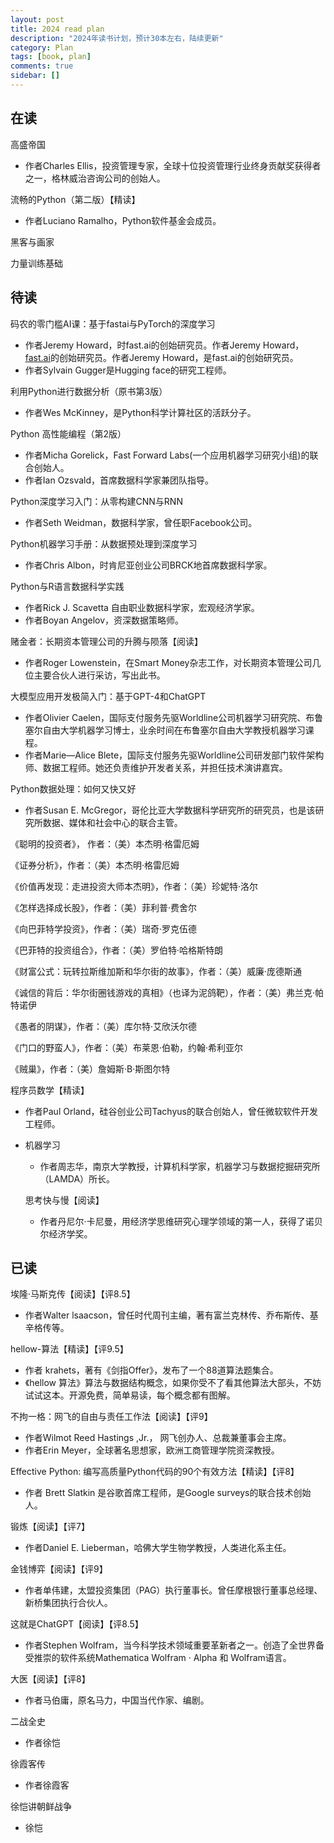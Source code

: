 ```yaml
---
layout: post
title: 2024 read plan
description: "2024年读书计划，预计30本左右，陆续更新"
category: Plan
tags: [book, plan]
comments: true
sidebar: []
---
```


## 在读

高盛帝国

- 作者Charles Ellis，投资管理专家，全球十位投资管理行业终身贡献奖获得者之一，格林威治咨询公司的创始人。

流畅的Python（第二版）【精读】

- 作者Luciano Ramalho，Python软件基金会成员。

黑客与画家

力量训练基础

## 待读

码农的零门槛AI课：基于fastai与PyTorch的深度学习

- 作者Jeremy Howard，时fast.ai的创始研究员。作者Jeremy Howard，[fast.ai](https://fast.ai/)的创始研究员。作者Jeremy Howard，是fast.ai的创始研究员。
- 作者Sylvain Gugger是Hugging face的研究工程师。

利用Python进行数据分析（原书第3版）

- 作者Wes McKinney，是Python科学计算社区的活跃分子。

Python 高性能编程（第2版）

- 作者Micha Gorelick，Fast Forward Labs(一个应用机器学习研究小组)的联合创始人。
- 作者Ian Ozsvald，首席数据科学家兼团队指导。

Python深度学习入门：从零构建CNN与RNN

- 作者Seth Weidman，数据科学家，曾任职Facebook公司。

Python机器学习手册：从数据预处理到深度学习

- 作者Chris Albon，时肯尼亚创业公司BRCK地首席数据科学家。

Python与R语言数据科学实践

- 作者Rick J. Scavetta 自由职业数据科学家，宏观经济学家。
- 作者Boyan Angelov，资深数据策略师。

赌金者：长期资本管理公司的升腾与陨落【阅读】

- 作者Roger Lowenstein，在Smart Money杂志工作，对长期资本管理公司几位主要合伙人进行采访，写出此书。

大模型应用开发极简入门：基于GPT-4和ChatGPT

- 作者Olivier Caelen，国际支付服务先驱Worldline公司机器学习研究院、布鲁塞尔自由大学机器学习博士，业余时间在布鲁塞尔自由大学教授机器学习课程。
- 作者Marie—Alice Blete，国际支付服务先驱Worldline公司研发部门软件架构师、数据工程师。她还负责维护开发者关系，并担任技术演讲嘉宾。

Python数据处理：如何又快又好

- 作者Susan E. McGregor，哥伦比亚大学数据科学研究所的研究员，也是该研究所数据、媒体和社会中心的联合主管。

《聪明的投资者》， 作者：（美）本杰明·格雷厄姆

《证券分析》，作者：（美）本杰明·格雷厄姆

《价值再发现：走进投资大师本杰明》，作者：（美）珍妮特·洛尔  
《怎样选择成长股》，作者：（美）菲利普·费舍尔  
《向巴菲特学投资》，作者：（美）瑞奇·罗克伍德  
《巴菲特的投资组合》，作者：（美）罗伯特·哈格斯特朗  
《财富公式：玩转拉斯维加斯和华尔街的故事》，作者：（美）威廉·庞德斯通  
《诚信的背后：华尔街圈钱游戏的真相》（也译为泥鸽靶），作者：（美）弗兰克·帕特诺伊  
《愚者的阴谋》，作者：（美）库尔特·艾欣沃尔德  
《门口的野蛮人》，作者：（美）布莱恩·伯勒，约翰·希利亚尔  
《贼巢》，作者：（美）詹姆斯·B·斯图尔特

程序员数学【精读】

- 作者Paul Orland，硅谷创业公司Tachyus的联合创始人，曾任微软软件开发工程师。
- 机器学习

  - 作者周志华，南京大学教授，计算机科学家，机器学习与数据挖掘研究所（LAMDA）所长。



  思考快与慢【阅读】

  - 作者丹尼尔·卡尼曼，用经济学思维研究心理学领域的第一人，获得了诺贝尔经济学奖。


## 已读

埃隆·马斯克传【阅读】【评8.5】

- 作者Walter lsaacson，曾任时代周刊主编，著有富兰克林传、乔布斯传、基辛格传等。

hellow-算法【精读】【评9.5】

- 作者 krahets，著有《剑指Offer》，发布了一个88道算法题集合。
- 《hellow 算法》算法与数据结构概念，如果你受不了看其他算法大部头，不妨试试这本。开源免费，简单易读，每个概念都有图解。

不拘一格：网飞的自由与责任工作法【阅读】【评9】

- 作者Wilmot Reed Hastings ,Jr.， 网飞创办人、总裁兼董事会主席。
- 作者Erin Meyer，全球著名思想家，欧洲工商管理学院资深教授。

Effective Python: 编写高质量Python代码的90个有效方法【精读】【评8】

- 作者 Brett Slatkin 是谷歌首席工程师，是Google surveys的联合技术创始人。

锻炼【阅读】【评7】

- 作者Daniel E. Lieberman，哈佛大学生物学教授，人类进化系主任。

金钱博弈【阅读】【评9】

- 作者单伟建，太盟投资集团（PAG）执行董事长。曾任摩根银行董事总经理、新桥集团执行合伙人。

这就是ChatGPT【阅读】【评8.5】

- 作者Stephen Wolfram，当今科学技术领域重要革新者之一。创造了全世界备受推崇的软件系统Mathematica Wolfram · Alpha 和 Wolfram语言。

大医【阅读】【评8】

- 作者马伯庸，原名马力，中国当代作家、编剧。

二战全史

- 作者徐恺

徐霞客传

- 作者徐霞客

徐恺讲朝鲜战争

- 徐恺
